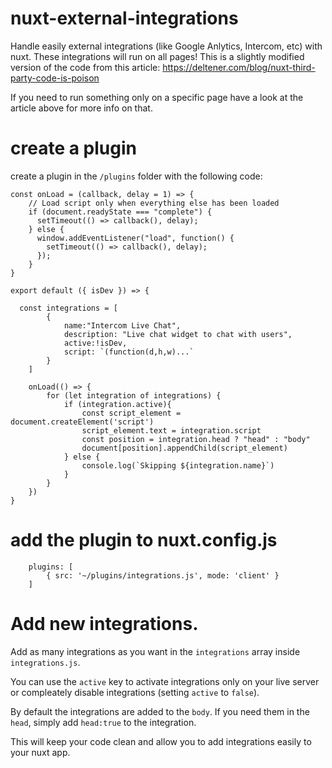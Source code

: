 # nuxt-external-integrations
Handle easily external integrations (like Google Anlytics, Intercom, etc) with nuxt.
These integrations will run on all pages!
This is a slightly modified version of the code from this article: https://deltener.com/blog/nuxt-third-party-code-is-poison

If you need to run something only on a specific page have a look at the article above for more info on that.

# create a plugin

create a plugin in the `/plugins` folder with the following code:

```
const onLoad = (callback, delay = 1) => { 
	// Load script only when everything else has been loaded
	if (document.readyState === "complete") {
	  setTimeout(() => callback(), delay);
	} else {
	  window.addEventListener("load", function() {
		setTimeout(() => callback(), delay);
	  });
	}
}

export default ({ isDev }) => {
	
  const integrations = [
		{
			name:"Intercom Live Chat",
			description: "Live chat widget to chat with users",
			active:!isDev,
			script: `(function(d,h,w)...`
		}
	]

	onLoad(() => {
		for (let integration of integrations) {
			if (integration.active){
				const script_element = document.createElement('script')
				script_element.text = integration.script
				const position = integration.head ? "head" : "body"
				document[position].appendChild(script_element)
			} else {
				console.log(`Skipping ${integration.name}`)
			}
		}
	})
}
```


# add the plugin to nuxt.config.js

```
	plugins: [
		{ src: '~/plugins/integrations.js', mode: 'client' }
	]
 ```
 
 # Add new integrations.
 Add as many integrations as you want in the `integrations` array inside `integrations.js`.
 
 You can use the `active` key to activate integrations only on your live server or compleately disable integrations (setting `active` to `false`).
 
 By default the integrations are added to the `body`. If you need them in the `head`, simply add `head:true` to the integration.
 
 This will keep your code clean and allow you to add integrations easily to your nuxt app.
